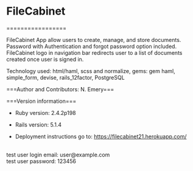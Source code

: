 # FileCabinet
=================

FileCabinet App allow users to create, manage, and store documents.
Password with Authentication and forgot password option included.
FileCabinet logo in navigation bar redirects user to a list of documents created once user is signed in.

Technology used: html/haml, scss and normalize, gems: gem haml, simple_form, devise, rails_12factor, PostgreSQL

===Author and Contributors: N. Emery===

===Version information===

* Ruby version:  2.4.2p198
* Rails version: 5.1.4


* Deployment instructions
 go to: https://filecabinet21.herokuapp.com/
 <br>
 test user login email: user@example.com
 <br>
 test user password: 123456
